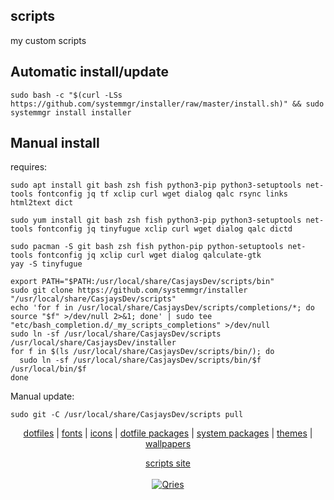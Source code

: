 ## scripts  
  
my custom scripts  
  
## Automatic install/update

```shell
sudo bash -c "$(curl -LSs https://github.com/systemmgr/installer/raw/master/install.sh)" && sudo systemmgr install installer
```

## Manual install
  
requires:

```shell
sudo apt install git bash zsh fish python3-pip python3-setuptools net-tools fontconfig jq tf xclip curl wget dialog qalc rsync links html2text dict
```  

```shell
sudo yum install git bash zsh fish python3-pip python3-setuptools net-tools fontconfig jq tinyfugue xclip curl wget dialog qalc dictd
```  

```shell
sudo pacman -S git bash zsh fish python-pip python-setuptools net-tools fontconfig jq xclip curl wget dialog qalculate-gtk
yay -S tinyfugue
```  

```shell
export PATH="$PATH:/usr/local/share/CasjaysDev/scripts/bin"
sudo git clone https://github.com/systemmgr/installer "/usr/local/share/CasjaysDev/scripts"
echo 'for f in /usr/local/share/CasjaysDev/scripts/completions/*; do source "$f" >/dev/null 2>&1; done' | sudo tee "etc/bash_completion.d/_my_scripts_completions" >/dev/null
sudo ln -sf /usr/local/share/CasjaysDev/scripts /usr/local/share/CasjaysDev/installer
for f in $(ls /usr/local/share/CasjaysDev/scripts/bin/); do 
  sudo ln -sf /usr/local/share/CasjaysDev/scripts/bin/$f /usr/local/bin/$f
done
```

Manual update:  

```shell
sudo git -C /usr/local/share/CasjaysDev/scripts pull
```
  
  
<p align="center">
  <a href="https://github.com/dfmgr" target="_blank">dotfiles</a>  |
  <a href="https://github.com/fontmgr" target="_blank">fonts</a>  |  
  <a href="https://github.com/iconmgr" target="_blank">icons</a>  |  
  <a href="https://github.com/pkmgr" target="_blank">dotfile packages</a>  |  
  <a href="https://github.com/systemmgr" target="_blank">system packages</a> |  
  <a href="https://github.com/thememgr" target="_blank">themes</a>  |  
  <a href="https://github.com/wallpapermgr" target="_blank">wallpapers</a>  <br>
</p>  
  
  
<p align=center>
  <a href="https://github.com/systemmgr/installer" target="_blank">scripts site</a><br /><br />
  <a href="https://travis-ci.com/casjay-dotfiles/scripts" target="_blank"><img alt="Qries" src="https://travis-ci.com/casjay-dotfiles/scripts.svg?branch=master"><br> <br>

</p>  

